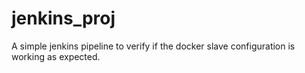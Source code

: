 # jenkins_proj
A simple jenkins pipeline to verify if the docker slave configuration is working as expected.
